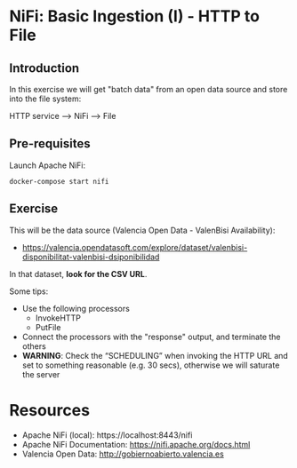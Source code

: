 # NiFi: Basic Ingestion (I) - HTTP to File

## Introduction

In this exercise we will get "batch data" from an open data source and store into the file system:

HTTP service --> NiFi --> File

## Pre-requisites

Launch Apache NiFi:

```shell
docker-compose start nifi
```

## Exercise

This will be the data source (Valencia Open Data - ValenBisi Availability):

* https://valencia.opendatasoft.com/explore/dataset/valenbisi-disponibilitat-valenbisi-dsiponibilidad

In that dataset, **look for the CSV URL**.

Some tips:

* Use the following processors
  * InvokeHTTP
  * PutFile
* Connect the processors with the "response" output, and terminate the others
* **WARNING**: Check the “SCHEDULING” when invoking the HTTP URL and set to something reasonable (e.g. 30 secs), otherwise we will saturate the server

# Resources

* Apache NiFi (local): https://localhost:8443/nifi
* Apache NiFi Documentation: https://nifi.apache.org/docs.html
* Valencia Open Data: http://gobiernoabierto.valencia.es
